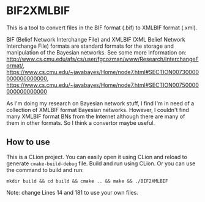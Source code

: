 # BIF2XMLBIF

This is a tool to convert files in the BIF format (.bif) to XMLBIF format (.xml).

BIF (Belief Network Interchange File) and XMLBIF (XML Belief Network Interchange File) formats are standard formats for the storage and manipulation of the Bayesian networks. 
See some more information on: http://www.cs.cmu.edu/afs/cs/user/fgcozman/www/Research/InterchangeFormat/, 
https://www.cs.cmu.edu/~javabayes/Home/node7.html#SECTION00730000000000000000, 
https://www.cs.cmu.edu/~javabayes/Home/node7.html#SECTION00750000000000000000

As I'm doing my research on Bayesian network stuff, I find I'm in need of a collection of XMLBIF format Bayesian networks. 
However, I couldn't find many XMLBIF format BNs from the Internet although there are many of them in other formats. 
So I think a convertor maybe useful.

## How to use
This is a CLion project. You can easily open it using CLion and reload to generate ```cmake-build-debug``` file. Build and run using CLion.
Or you can use the command to build and run:
```
mkdir build && cd build && cmake .. && make && ./BIF2XMLBIF
```

Note: change Lines 14 and 181 to use your own files.
